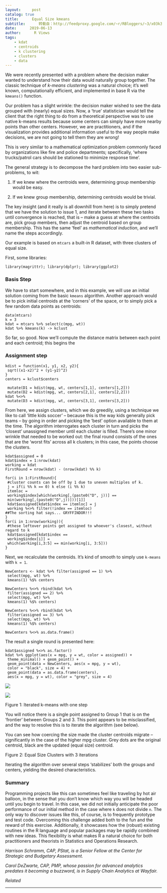 ```yaml
---
layout:     post
catalog: true
title:      Equal Size kmeans
subtitle:      转载自：http://feedproxy.google.com/~r/RBloggers/~3/x03k38evhJw/
date:      2019-06-13
author:      R Views
tags:
    - kdat
    - centroids
    - k clustering
    - clusters
    - data
---
```






We were recently presented with a problem where the decision maker wanted to understand how their data would naturally group together. The classic technique of *k-means clustering* was a natural choice; it’s well known, computationally efficient, and implemented in base R via the `kmeans()` function.

Our problem has a slight wrinkle: the decision maker wished to see the data grouped with (nearly) equal sizes. Now, a ‘true’ statistician would tell the client that the right thing to do from a theoretical perspective was to use native k-means results because some centers can simply have more nearby points than other centers. However, we are practitioners, and if the visualization provides additional information useful to the way people make decisions, we are not going to tell them they are wrong!

This is very similar to a mathematical optimization problem commonly faced by organizations like fire and police departments; specifically, ‘where trucks/patrol cars should be stationed to minimize response time’.

The general strategy is to decompose the hard problem into two easier sub-problems, to wit:

1. If we knew where the centroids were, determining group membership would be easy.

1. If we knew group membership, determining centroids would be trivial.


The key insight (and it really is all downhill from here) is to simply pretend that we have the solution to issue 1, and iterate between these two tasks until convergence is reached, that is – make a guess at where the centroids are, pick group members, then adjust the centroid based on group membership. This has the same ‘feel’ as *mathematical induction*, and we’ll name the steps accordingly.

Our example is based on `mtcars` a built-in R dataset, with three clusters of equal size.

First, some libraries:

```
library(magrittr); library(dplyr); library(ggplot2)
```

### Basis Step

We have to start somewhere, and in this example, we will use an initial solution coming from the basic `kmeans` algorithm. Another approach would be to pick initial centroids at the ‘corners’ of the space, or to simply pick a few random data points as centroids:

```
data(mtcars)
k = 3
kdat = mtcars %>% select(c(mpg, wt))
kdat %>% kmeans(k) -> kclust
```

So far, so good. Now we’ll compute the distance matrix between each point and each centroid; this begins the

### Assignment step

```
kdist = function(x1, y1, x2, y2){
 sqrt((x1-x2)^2 + (y1-y2)^2)
}
centers = kclust$centers

 mutate(D1 = kdist(mpg, wt, centers[1,1], centers[1,2]))
 mutate(D2 = kdist(mpg, wt, centers[2,1], centers[2,2]))
kdat %<>% 
 mutate(D3 = kdist(mpg, wt, centers[3,1], centers[3,2]))
```

From here, we assign clusters, which we do greedily, using a technique we like to call ‘little kids soccer’ – because this is the way kids generally pick teams – by going in order and picking the ‘best’ option available to them at the time. The algorithm interrogates each cluster in turn and picks the ‘closest’ unassigned member until each cluster is filled. There’s one minor wrinkle that needed to be worked out: the final round consists of the ones that are the ‘worst fits’ across all k clusters; in this case, the points choose the clusters.

```
kdat$assigned = 0
kdat$index = 1:nrow(kdat)
working = kdat
FirstRound = nrow(kdat) - (nrow(kdat) %% k)

for(i in 1:FirstRound){ 
 #cluster counts can be off by 1 due to uneven multiples of k. 
 j = if(i %% k == 0) k else (i %% k)
 itemloc = 
 working$index[which(working[,(paste0("D", j))] ==
 min(working[,(paste0("D",j))]))[1]]
 kdat$assigned[kdat$index == itemloc] = j
 working %<>% filter(!index == itemloc)
##The sorting hat says... GRYFFINDOR!!! 
}
for(i in 1:nrow(working)){
 #these leftover points get assigned to whoever's closest, without regard to k
 kdat$assigned[kdat$index ==
 working$index[i]] = 
 which(working[i,3:5] == min(working[i, 3:5])) 
}
```

Next, we recalculate the centroids. It’s kind of smooth to simply use `k-means` with `k = 1`.

```
NewCenters <- kdat %>% filter(assigned == 1) %>% 
 select(mpg, wt) %>%
 kmeans(1) %$% centers

NewCenters %<>% rbind(kdat %>% 
 filter(assigned == 2) %>%
 select(mpg, wt) %>%
 kmeans(1) %$% centers)

NewCenters %<>% rbind(kdat %>%
 filter(assigned == 3) %>%
 select(mpg, wt) %>%
 kmeans(1) %$% centers)

NewCenters %<>% as.data.frame()
```

The result a single round is presented here:

```
kdat$assigned %<>% as.factor()
kdat %>% ggplot(aes(x = mpg, y = wt, color = assigned)) +
 theme_minimal() + geom_point() + 
 geom_point(data = NewCenters, aes(x = mpg, y = wt),
 color = "black", size = 4) + 
 geom_point(data = as.data.frame(centers), 
 aes(x = mpg, y = wt), color = "grey", size = 4)
```
![](https://i2.wp.com/rviews.rstudio.com/post/2019-06-11-equal-size-kmeans_files/figure-html/netplot-1.png?w=450&is-pending-load=1#038;ssl=1)

![](https://i2.wp.com/rviews.rstudio.com/post/2019-06-11-equal-size-kmeans_files/figure-html/netplot-1.png?w=450&ssl=1)



Figure 1: Iterated k-means with one step


You will notice there is a single point assigned to Group 1 that is on the ‘frontier’ between Groups 2 and 3. This point appears to be misclassified, and the way to resolve this is to iterate the algorithm (see below).

You can see how coercing the size made the cluster centroids migrate – significantly in the case of the higher mpg cluster. Grey dots are the original centroid, black are the updated (equal size) centroid.


Figure 2: Equal Size Clusters with 3 iterations


Iterating the algorithm over several steps ‘stabilizes’ both the groups and centers, yielding the desired characteristics.

### Summary

Programming projects like this can sometimes feel like traveling by hot air balloon, in the sense that you don’t know which way you will be headed until you begin to travel. In this case, we did not initially anticipate the poor performance of our initial method in the case where `k` does not divide `n`. The only way to discover issues like this, of course, is to frequently prototype and test code. Overcoming this challenge added both to the fun and the reward of this exercise. Additionally, it showcases how the (robust) existing routines in the R language and popular packages may be rapidly combined with new ideas. This flexibility is what makes R a natural choice for both practitioners and theorists in Statistics and Operations Research.

*Harrison Schramm, CAP, PStat, is a Senior Fellow at the Center for Strategic and Budgetary Assessment.*

*Carol DeZwarte, CAP, PMP, whose passion for advanced analytics predates it becoming a buzzword, is in Supply Chain Analytics at Wayfair.*

 


*Related*







---
